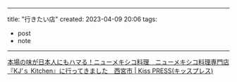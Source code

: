 
---
title: "行きたい店"
created: 2023-04-09 20:06
tags:
- post
- note
---

[本場の味が日本人にもハマる！ニューメキシコ料理　ニューメキシコ料理専門店『KJ’ｓ Kitchen』に行ってきました　西宮市 | Kiss PRESS(キッスプレス)](https://kisspress.jp/articles/38746/?page=1)
